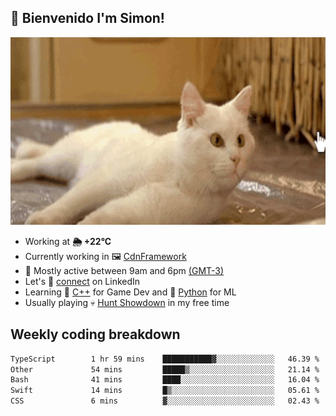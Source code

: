 <h2>👋 <b>Bienvenido I'm Simon!&nbsp;</b></h2

<section>
  <img src="./static/banner.gif" height=300 width=1000>
</section>

<br>

<ul>
  <li>
		<!--START_SECTION:weather-->
		Working at <b>🌦   +22°C</b>
		<!--END_SECTION:weather-->
  </li>
  <li>
    Currently working in 🖼️&nbsp;<a href=https://github.com/snapverse/cdn-framework target=_blank>CdnFramework</a>
  </li>
  <li>
    🚩 Mostly active between 9am and 6pm <a href=https://onlinealarmkur.com/world/es target=_blank>(GMT-3)</a>
  </li>
  <li>
    Let's 🔗&nbsp;<a href=https://www.linkedin.com/in/itssimmons target=_blank>connect</a> on LinkedIn
  </li>
  <li>
    Learning 👴&nbsp;<a href=https://images3.memedroid.com/images/UPLOADED755/65f2bce6734f6.webp target=_blank>C++</a> for Game Dev and 🐍&nbsp;<a href=https://qph.cf2.quoracdn.net/main-qimg-4472b6229cb75bf66ab531f3ebd4f975-lq target=_blank>Python</a> for ML
  </li>
  <li>
    Usually playing 💀&nbsp;<a href=https://www.huntshowdown.com target=_blank>Hunt Showdown</a> in my free time
  </li>
</ul>

<h2><b>Weekly coding breakdown </b></h2>

<!--START_SECTION:waka-->

```txt
TypeScript        1 hr 59 mins    ███████████▓░░░░░░░░░░░░░   46.39 %
Other             54 mins         █████▒░░░░░░░░░░░░░░░░░░░   21.14 %
Bash              41 mins         ████░░░░░░░░░░░░░░░░░░░░░   16.04 %
Swift             14 mins         █▒░░░░░░░░░░░░░░░░░░░░░░░   05.61 %
CSS               6 mins          ▓░░░░░░░░░░░░░░░░░░░░░░░░   02.43 %
```

<!--END_SECTION:waka-->

